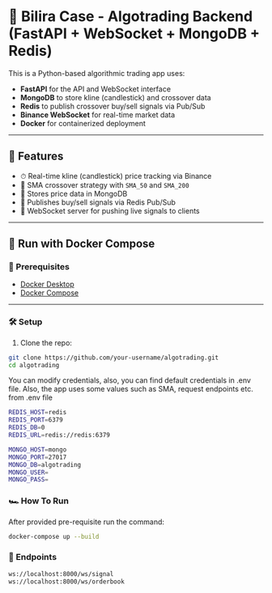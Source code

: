 # 🧠 Bilira Case - Algotrading Backend (FastAPI + WebSocket + MongoDB + Redis)

This is a Python-based algorithmic trading app uses:

- **FastAPI** for the API and WebSocket interface
- **MongoDB** to store kline (candlestick) and crossover data
- **Redis** to publish crossover buy/sell signals via Pub/Sub
- **Binance WebSocket** for real-time market data
- **Docker** for containerized deployment

---

## 🚀 Features

- ⏱ Real-time kline (candlestick) price tracking via Binance
- 🧠 SMA crossover strategy with `SMA_50` and `SMA_200`
- 💾 Stores price data in MongoDB
- 📡 Publishes buy/sell signals via Redis Pub/Sub
- 🔌 WebSocket server for pushing live signals to clients

---

## 🐳 Run with Docker Compose

### 🔧 Prerequisites

- [Docker Desktop](https://www.docker.com/products/docker-desktop/)
- [Docker Compose](https://docs.docker.com/compose/install/)

---

### 🛠 Setup

1. Clone the repo:

```bash
git clone https://github.com/your-username/algotrading.git
cd algotrading
```

You can modify credentials, also, you can find default credentials in .env file. Also, the app uses some values such as SMA, request endpoints etc. from .env file

```bash
REDIS_HOST=redis
REDIS_PORT=6379
REDIS_DB=0
REDIS_URL=redis://redis:6379

MONGO_HOST=mongo
MONGO_PORT=27017
MONGO_DB=algotrading
MONGO_USER=
MONGO_PASS=
```

### 🏎️ How To Run

After provided pre-requisite run the command:

```bash
docker-compose up --build
```

### 🔗 Endpoints

```bash
ws://localhost:8000/ws/signal
ws://localhost:8000/ws/orderbook
```
